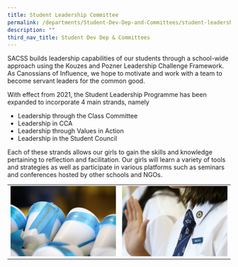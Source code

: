 ```yaml
---
title: Student Leadership Committee
permalink: /departments/Student-Dev-Dep-and-Committees/student-leadership-committee/
description: ""
third_nav_title: Student Dev Dep & Committees
---
```



SACSS builds leadership capabilities of our students through a school-wide approach using the Kouzes and Pozner Leadership Challenge Framework. As Canossians of Influence, we hope to motivate and work with a team to become servant leaders for the common good. 

With effect from 2021, the Student Leadership Programme has been expanded to incorporate 4 main strands, namely

*   Leadership through the Class Committee
*   Leadership in CCA
*   Leadership through Values in Action 
*   Leadership in the Student Council

Each of these strands allows our girls to gain the skills and knowledge pertaining to reflection and facilitation. Our girls will learn a variety of tools and strategies as well as participate in various platforms such as seminars and conferences hosted by other schools and NGOs.

|   |   |
|---|---|
| ![](/images/Departments/Student%20Dev%20Dep%20&%20Committees/SAC_0077-scaled.jpg)  |![](/images/Departments/Student%20Dev%20Dep%20&%20Committees/SAC_0410-scaled.jpg)   |
